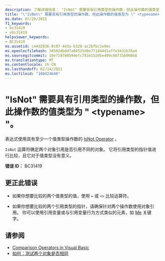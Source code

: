 ```yaml
---
description: 了解详细信息： "IsNot" 需要具有引用类型的操作数，但此操作数的值类型为 " <typename> "。
title: "\"IsNot\" 需要具有引用类型的操作数，但此操作数的值类型为 \" <typename> \"。"
ms.date: 07/20/2015
f1_keywords:
- bc31419
- vbc31419
helpviewer_keywords:
- BC31419
ms.assetid: c44d2936-8c07-443a-b320-ac2bfbc1e9ec
ms.openlocfilehash: 34502dbdd7a04525d0e771844d1affe3431b76a4
ms.sourcegitcommit: 10e719780594efc781b15295e499c66f316068b8
ms.translationtype: MT
ms.contentlocale: zh-CN
ms.lasthandoff: 02/14/2021
ms.locfileid: "100424640"
---
```

# <a name="isnot-requires-operands-that-have-reference-types-but-this-operand-has-the-value-type-typename"></a>"IsNot" 需要具有引用类型的操作数，但此操作数的值类型为 " \<typename> "。

表达式使用具有至少一个值类型操作数的 [IsNot Operator](../language-reference/operators/isnot-operator.md) 。  
  
 `IsNot` 运算符确定两个对象引用是否引用不同的对象。 它将引用类型的指针值进行比较，且它对于值类型没有意义。  
  
 **错误 ID：** BC31419  
  
## <a name="to-correct-this-error"></a>更正此错误  
  
- 如果你想要比较的两个值类型的值，使用 `=` 或 `<>` 比较运算符。  
  
- 如果你想要比较的两个引用类型的指针，请确保针对两个操作数使用对象引用。 你可以使用引用变量或与引用变量行为方式类似的元素，如 [Me](../programming-guide/program-structure/me-my-mybase-and-myclass.md#me) 关键字。  
  
## <a name="see-also"></a>请参阅

- [Comparison Operators in Visual Basic](../programming-guide/language-features/operators-and-expressions/comparison-operators.md)
- [如何：测试两个对象是否相同](../programming-guide/language-features/operators-and-expressions/how-to-test-whether-two-objects-are-the-same.md)
